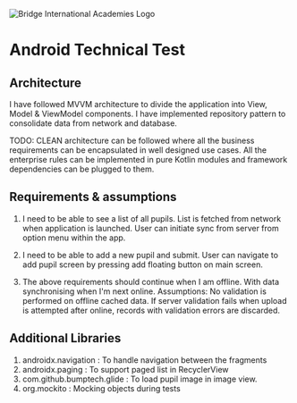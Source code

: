 ![Bridge International Academies Logo](BannerLogo280x60.png)

# Android Technical Test

## Architecture

I have followed MVVM architecture to divide the application into View, Model & ViewModel components.
I have implemented repository pattern to consolidate data from network and database. 

TODO: CLEAN architecture can be followed where all the business requirements can be encapsulated in well designed use cases.
All the enterprise rules can be implemented in pure Kotlin modules and framework dependencies can be plugged to them.

## Requirements & assumptions

1. I need to be able to see a list of all pupils.
List is fetched from network when application is launched. User can initiate sync from server from option menu within the app.

2. I need to be able to add a new pupil and submit.
User can navigate to add pupil screen by pressing add floating button on main screen.

3. The above requirements should continue when I am offline. With data synchronising when I'm next online.
Assumptions: No validation is performed on offline cached data. If server validation fails when upload is attempted after online,
records with validation errors are discarded.


## Additional Libraries

1. androidx.navigation : To handle navigation between the fragments
2. androidx.paging : To support paged list in RecyclerView
3. com.github.bumptech.glide : To load pupil image in image view.
4. org.mockito : Mocking objects during tests
